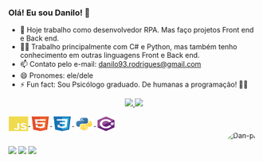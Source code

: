 ### Olá! Eu sou Danilo! 👋

- 📝 Hoje trabalho como desenvolvedor RPA. Mas faço projetos Front end e Back end.
- 🐱‍💻 Trabalho principalmente com C# e Python, mas também tenho conhecimento em outras linguagens Front e Back end.
- 📫 Contato pelo e-mail: danilo93.rodrigues@gmail.com
- 😄 Pronomes: ele/dele
- ⚡ Fun fact: Sou Psicólogo graduado. De humanas a programação! 🤷‍♂️

<div align="center">
  <a href="https://github.com/ikrypty">
  <img height="170em" src="https://github-readme-stats.vercel.app/api?username=ikrypty&show_icons=true&theme=tokyonight&include_all_commits=true&count_private=true"/>
  <img height="170em" src="https://github-readme-stats.vercel.app/api/top-langs/?username=ikrypty&layout=compact&langs_count=7&theme=tokyonight"/>
</div>
<div style="display: inline_block"><br>
  <img align="center" alt="Dan-Js" height="30" width="40" src="https://raw.githubusercontent.com/devicons/devicon/master/icons/javascript/javascript-plain.svg">
  <img align="center" alt="Dan-HTML" height="30" width="40" src="https://raw.githubusercontent.com/devicons/devicon/master/icons/html5/html5-original.svg">
  <img align="center" alt="Dan-CSS" height="30" width="40" src="https://raw.githubusercontent.com/devicons/devicon/master/icons/css3/css3-original.svg">
  <img align="center" alt="Dan-Python" height="30" width="40" src="https://raw.githubusercontent.com/devicons/devicon/master/icons/python/python-original.svg">
  <img align="center" alt="Dan-Csharp" height="30" width="40" src="https://raw.githubusercontent.com/devicons/devicon/master/icons/csharp/csharp-original.svg">
</div>
  <img align="right" alt="Dan-pic" height="150" style="border-radius:50px;" src="http://clubedosgeeks.com.br/wp-content/uploads/2016/01/dormrm.gif">
</div>

  ##
  
  <div> 
  <a href="https://www.instagram.com/danilors93/" target="_blank"><img src="https://img.shields.io/badge/-Instagram-%23E4405F?style=for-the-badge&logo=instagram&logoColor=white" target="_blank"></a>
  <a href = "mailto:danilo93.rodrigues@gmail.com"><img src="https://img.shields.io/badge/-Gmail-%23333?style=for-the-badge&logo=gmail&logoColor=white" target="_blank"></a>
  <a href="https://www.linkedin.com/in/danilo-rodrigues-a26482a7" target="_blank"><img src="https://img.shields.io/badge/-LinkedIn-%230077B5?style=for-the-badge&logo=linkedin&logoColor=white" target="_blank"></a> 
  
  
